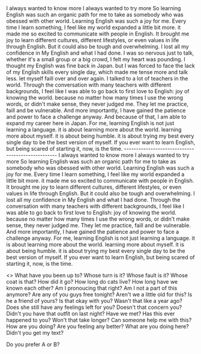 <Why do you learn English>
I always wanted to know more 
I always wanted to try more
So learning English was such an organic path for me to take as somebody who was obessed with other world.
Learning  English was such a joy for me.
Every time I learn something, I feel like my world expanded a little bit more.
it made me so excited to communicate with people in English.
It brought me joy to learn different cultures, different lifestyles, or even values in life through English.
But it could also be tough and overwhelming.
I lost all my confidence in My English and what I had done.
I was so nervous just to talk, whether it's a small group or a big crowd, I felt my heart was pounding.
I thought my English was fine back in Japan.
but I was forced to face the lack of my English skills every single day, which made me tense more and talk less.
let myself faill over and over again.
I talked to a lot of teachers in the world.
Through the conversation with many teachers with different backgrounds, I feel like I was able to go back to first love to English: joy of knowing the world.
because no matter how many times I use the wrong words, or didn't make sense, they never judged me. 
They let me practice, faill and be vulnerable.
And more importantly, I have gained the patience and power to face a challenge anyway.
And because of that, I am able to expand my career here in Japan.
For me, learning English is not just learning a language. 
it is about learning more about the world.
learning more about myself.
it is about being humble.
it is about trying my best every single day to be the best version of myself.
If you ever want to learn English, but being scared of starting it, now, is the time.
--------------------------------------------------
I always wanted to know more 
I always wanted to try more
So learning English was such an organic path for me to take as somebody who was obessed with other world.
Learning  English was such a joy for me.
Every time I learn something, I feel like my world expanded a little bit more.
it made me so excited to communicate with people in English.
It brought me joy to learn different cultures, different lifestyles, or even values in life through English.
But it could also be tough and overwhelming.
I lost all my confidence in My English and what I had done.
Through the conversation with many teachers with different backgrounds, I feel like I was able to go back to first love to English: joy of knowing the world.
because no matter how many times I use the wrong words, or didn't make sense, they never judged me. 
They let me practice, faill and be vulnerable.
And more importantly, I have gained the patience and power to face a challenge anyway.
For me, learning English is not just learning a language. 
it is about learning more about the world.
learning more about myself.
it is about being humble.
it is about trying my best every single day to be the best version of myself.
If you ever want to learn English, but being scared of starting it, now, is the time.

<>
What have you been up to?
Whose turn is it?
Whose fault is it?
Whose coat is that?
How did it go?
How long do cats live?
How long have we known each other?
Am I pronoucing that right?
Am I not a part of this anymore?
Are any of you guys free tonight?
Aren't we a little old for this?
Is he a friend of yours?
Is that okay with you?
Wasn't that like a year ago?
Does she still have any feelings left for you?
Doesn't that concern you?
Didn't you have that outfit on last night?
Have we met?
Has this ever happened to you?
Won't that take longer?
Can someone help me with this?
How are you doing? Are you feeling any better?
What are you doing here? Didn't you get my text?


Do you prefer A or B?

